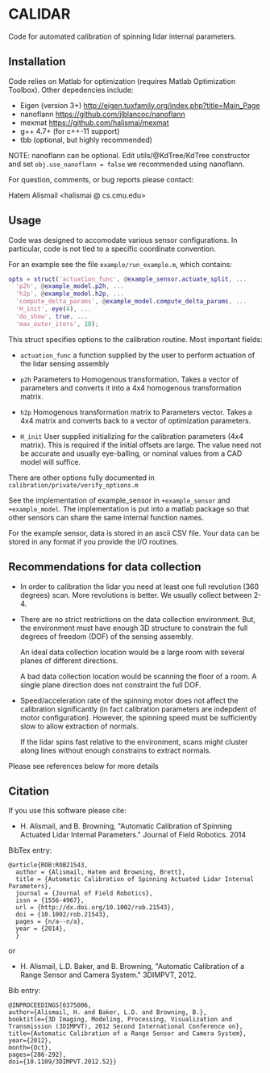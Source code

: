 CALIDAR
=======

Code for automated calibration of spinning lidar internal parameters.

Installation
---

Code relies on Matlab for optimization (requires Matlab Optimization Toolbox). Other depedencies include:

- Eigen (version 3+) http://eigen.tuxfamily.org/index.php?title=Main_Page
- nanoflann https://github.com/jlblancoc/nanoflann
- mexmat https://github.com/halismai/mexmat
- g++ 4.7+ (for c++-11 support)
- tbb (optional, but highly recommended)

NOTE: nanoflann can be optional. Edit utils/@KdTree/KdTree constructor and set
```obj.use_nanoflann = false```
we recommended using nanoflann.


For question, comments, or bug reports please contact:

Hatem Alismail <halismai @ cs.cmu.edu>


Usage
---
Code was designed to accomodate various sensor configurations. In particular,
code is not tied to a specific coordinate convention.

For an example see the file ```example/run_example.m```, which contains:

```matlab
opts = struct('actuation_func', @example_sensor.actuate_split, ...
  'p2h', @example_model.p2h, ...
  'h2p', @example_model.h2p, ...
  'compute_delta_params', @example_model.compute_delta_params, ...
  'H_init', eye(4), ...
  'do_show', true, ...
  'max_outer_iters', 10);
```

This struct specifies options to the calibration routine. Most important fields:

- ```actuation_func``` a function supplied by the user to perform actuation of
  the lidar sensing assembly

- ```p2h``` Parameters to Homogenous transformation. Takes a vector of
  parameters and converts it into a 4x4 homogenous transformation matrix.

- ```h2p``` Homogenous transformation matrix to Parameters vector. Takes a 4x4
  matrix and converts back to a vector of optimization parameters.

- ```H_init``` User supplied initializing for the calibration parameters (4x4
  matrix). This is required if the initial offsets are large. The value need not
  be accurate and usually eye-balling, or nominal values from a CAD model
  will suffice.

There are other options fully documented in
```calibration/private/verify_options.m```

See the implementation of example_sensor in ```+example_sensor``` and
```+example_model```. The implementation is put into a matlab package so that
other sensors can share the same internal function names.

For the example sensor, data is stored in an ascii CSV file. Your data can be
stored in any format if you provide the I/O routines.


Recommendations for data collection
---

- In order to calibration the lidar you need at least one full revolution (360
  degrees) scan. More revolutions is better. We usually collect between 2-4.

- There are no strict restrictions on the data collection environment. But, the
  environment must have enough 3D structure to constrain the full degrees of
  freedom (DOF) of the sensing assembly.

  An ideal data collection location would be a large room with several planes of
  different directions.

  A bad data collection location would be scanning the floor of a room. A single
  plane direction does not constraint the full DOF.


- Speed/acceleration rate of the spinning motor does not affect the calibration
  significantly (in fact calibration parameters are indepdent of motor
  configuration). However, the spinning speed must be sufficiently slow to allow
  extraction of normals.

  If the lidar spins fast relative to the environment, scans might cluster along
  lines without enough constrains to extract normals.

Please see references below for more details

Citation
----
If you use this software please cite:

- H. Alismail, and B. Browning, "Automatic Calibration of Spinning Actuated
  Lidar Internal Parameters." Journal of Field Robotics. 2014

BibTex entry:

```
@article{ROB:ROB21543,
  author = {Alismail, Hatem and Browning, Brett},
  title = {Automatic Calibration of Spinning Actuated Lidar Internal Parameters},
  journal = {Journal of Field Robotics},
  issn = {1556-4967},
  url = {http://dx.doi.org/10.1002/rob.21543},
  doi = {10.1002/rob.21543},
  pages = {n/a--n/a},
  year = {2014},
  }
```

or

- H. Alismail, L.D. Baker, and B. Browning, "Automatic Calibration of a Range Sensor and Camera System." 3DIMPVT, 2012.


Bib entry:
```
@INPROCEEDINGS{6375006,
author={Alismail, H. and Baker, L.D. and Browning, B.},
booktitle={3D Imaging, Modeling, Processing, Visualization and Transmission (3DIMPVT), 2012 Second International Conference on},
title={Automatic Calibration of a Range Sensor and Camera System},
year={2012},
month={Oct},
pages={286-292},
doi={10.1109/3DIMPVT.2012.52}}
```

